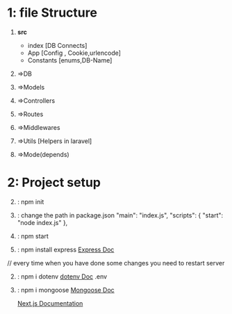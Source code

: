 # 1: file Structure

  1. **src**
      - index [DB Connects]
      - App [Config , Cookie,urlencode]
      - Constants [enums,DB-Name]
  


1. =>DB
1. =>Models
1. =>Controllers
1. =>Routes
1. =>Middlewares
1. =>Utils  [Helpers in laravel]
1. =>Mode(depends)



# 2:  Project setup 
2. : npm init

2. : change the path in package.json 
       "main": "index.js",
       "scripts": {
           "start": "node index.js"
        },

2. : npm start

2. : npm install express  [Express Doc](https://expressjs.com/en/5x/api.html)


// every time when you have done some changes you need to restart server

2. : npm i dotenv   [dotenv Doc](https://www.npmjs.com/package/dotenv)
    .env

2. : npm i mongoose  [Mongoose Doc](https://github.com/phinixBlack/mongoBasic.git)

    [Next.js Documentation](https://nextjs.org/docs)
